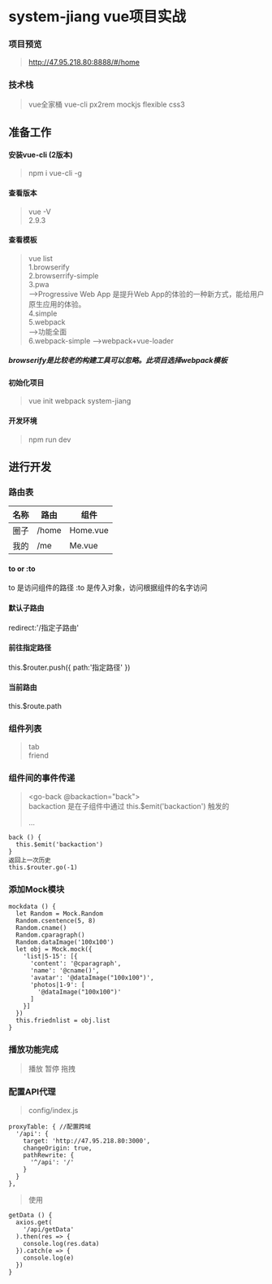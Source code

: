 # system-jiang vue项目实战

### 项目预览
> http://47.95.218.80:8888/#/home  

### 技术栈
>  vue全家桶 vue-cli px2rem mockjs flexible css3

## 准备工作
#### 安装vue-cli (2版本)
>npm i vue-cli -g
#### 查看版本
>vue -V   
>2.9.3 
#### 查看模板
>vue list  
1.browserify  
2.browserrify-simple  
3.pwa      
-->Progressive Web App 是提升Web App的体验的一种新方式，能给用户原生应用的体验。  
4.simple  
5.webpack      
-->功能全面  
6.webpack-simple
-->webpack+vue-loader    

##### browserify是比较老的构建工具可以忽略。此项目选择webpack模板  
#### 初始化项目  
>vue init webpack system-jiang  
#### 开发环境
>npm run dev
## 进行开发
### 路由表
名称 | 路由 | 组件
---- | ---- | ----
圈子 | /home | Home.vue
我的 | /me | Me.vue

#### to or :to
to 是访问组件的路径
:to 是传入对象，访问根据组件的名字访问
#### 默认子路由
redirect:'/指定子路由'
#### 前往指定路径
this.$router.push({
  path:'指定路径'
})
#### 当前路由
this.$route.path

### 组件列表
>tab  
>friend  

### 组件间的事件传递
><go-back @backaction="back"></go-back>   
>backaction 是在子组件中通过 this.$emit('backaction') 触发的   
><div class="nav-wrapper" @click="back">...    
    back () {    
      this.$emit('backaction')    
    }    
    返回上一次历史
    this.$router.go(-1)

### 添加Mock模块
    mockdata () {
      let Random = Mock.Random
      Random.csentence(5, 8)
      Random.cname()
      Random.cparagraph()
      Random.dataImage('100x100')
      let obj = Mock.mock({
        'list|5-15': [{
          'content': '@cparagraph',
          'name': '@cname()',
          'avatar': '@dataImage("100x100")',
          'photos|1-9': [
            '@dataImage("100x100")'
          ]
        }]
      })
      this.friednlist = obj.list
    }

### 播放功能完成
> 播放 暂停 拖拽

### 配置API代理
> config/index.js  

    proxyTable: { //配置跨域  
      '/api': {  
        target: 'http://47.95.218.80:3000',  
        changeOrigin: true,  
        pathRewrite: {  
          '^/api': '/'  
        }  
      }  
    },  

>使用  

    getData () {
      axios.get(
        '/api/getData'
      ).then(res => {
        console.log(res.data)
      }).catch(e => {
        console.log(e)
      })
    }